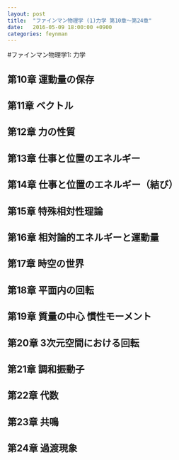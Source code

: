 ```yaml
---
layout: post
title:  "ファインマン物理学 (1)力学 第10章〜第24章"
date:   2016-05-09 18:00:00 +0900
categories: feynman
---
```

#ファインマン物理学1: 力学

## 第10章 運動量の保存

## 第11章 ベクトル

## 第12章 力の性質

## 第13章 仕事と位置のエネルギー

## 第14章 仕事と位置のエネルギー（結び）

## 第15章 特殊相対性理論

## 第16章 相対論的エネルギーと運動量

## 第17章 時空の世界

## 第18章 平面内の回転

## 第19章 質量の中心 慣性モーメント

## 第20章 3次元空間における回転

## 第21章 調和振動子

## 第22章 代数

## 第23章 共鳴

## 第24章 過渡現象

